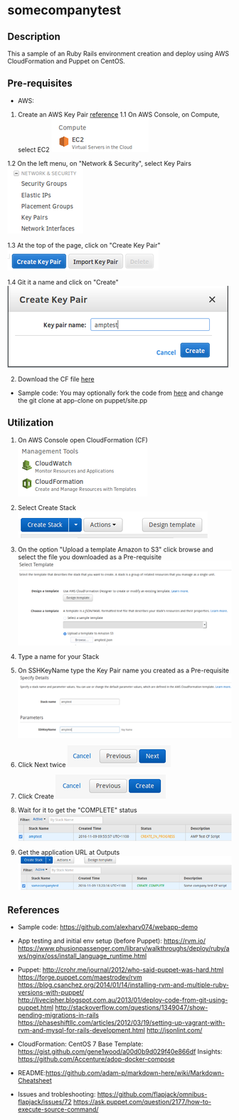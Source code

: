 # somecompanytest
## Description
This a sample of an Ruby Rails environment creation and deploy using AWS CloudFormation and Puppet on CentOS.

## Pre-requisites
* AWS:
1. Create an AWS Key Pair [reference](http://docs.aws.amazon.com/AWSEC2/latest/UserGuide/ec2-key-pairs.html)
  1.1 On AWS Console, on Compute, select EC2
    ![alt tag](https://raw.githubusercontent.com/fellipecm/somecompanytest/master/docs/images/prereqs01.png)

  1.2 On the left menu, on "Network & Security", select Key Pairs
    ![alt tag](https://raw.githubusercontent.com/fellipecm/somecompanytest/master/docs/images/prereqs02.png)

  1.3 At the top of the page, click on "Create Key Pair"
    ![alt tag](https://raw.githubusercontent.com/fellipecm/somecompanytest/master/docs/images/prereqs03.png)

  1.4 Git it a name and click on "Create"
    ![alt tag](https://raw.githubusercontent.com/fellipecm/somecompanytest/master/docs/images/prereqs04.png)

2. Download the CF file [here](https://raw.githubusercontent.com/fellipecm/somecompanytest/master/aws/amptest.json)

* Sample code:
You may optionally fork the code from [here](https://github.com/fellipecm/webapp-demo/) and change the git clone at app-clone on puppet/site.pp

## Utilization
   1. On AWS Console open CloudFormation (CF)
      ![alt tag](https://raw.githubusercontent.com/fellipecm/somecompanytest/master/docs/images/use01.png)

   2. Select Create Stack
      ![alt tag](https://raw.githubusercontent.com/fellipecm/somecompanytest/master/docs/images/use02.png)

   3. On the option "Upload a template Amazon to S3" click browse and select the file you downloaded as a Pre-requisite
      ![alt tag](https://raw.githubusercontent.com/fellipecm/somecompanytest/master/docs/images/use03.png)

   4. Type a name for your Stack
   5. On SSHKeyName type the Key Pair name you created as a Pre-requisite
      ![alt tag](https://raw.githubusercontent.com/fellipecm/somecompanytest/master/docs/images/use04.png)

   6. Click Next twice
      ![alt tag](https://raw.githubusercontent.com/fellipecm/somecompanytest/master/docs/images/use05.png)

   7. Click Create
      ![alt tag](https://raw.githubusercontent.com/fellipecm/somecompanytest/master/docs/images/use06.png)

   8. Wait for it to get the "COMPLETE" status
      ![alt tag](https://raw.githubusercontent.com/fellipecm/somecompanytest/master/docs/images/use07.png)

   9. Get the application URL at Outputs
      ![alt tag](https://raw.githubusercontent.com/fellipecm/somecompanytest/master/docs/images/use08.png)

## References
* Sample code: https://github.com/alexharv074/webapp-demo
* App testing and initial env setup (before Puppet):
https://rvm.io/
https://www.phusionpassenger.com/library/walkthroughs/deploy/ruby/aws/nginx/oss/install_language_runtime.html

* Puppet:
http://crohr.me/journal/2012/who-said-puppet-was-hard.html
https://forge.puppet.com/maestrodev/rvm
https://blog.csanchez.org/2014/01/14/installing-rvm-and-multiple-ruby-versions-with-puppet/
http://livecipher.blogspot.com.au/2013/01/deploy-code-from-git-using-puppet.html
http://stackoverflow.com/questions/1349047/show-pending-migrations-in-rails
https://phaseshiftllc.com/articles/2012/03/19/setting-up-vagrant-with-rvm-and-mysql-for-rails-development.html
http://jsonlint.com/

* CloudFormation:
CentOS 7 Base Template: https://gist.github.com/gene1wood/a00d0b9d029f40e866df
Insights: https://github.com/Accenture/adop-docker-compose

* README:https://github.com/adam-p/markdown-here/wiki/Markdown-Cheatsheet

* Issues and trobleshooting:
https://github.com/flapjack/omnibus-flapjack/issues/72
https://ask.puppet.com/question/2177/how-to-execute-source-command/
